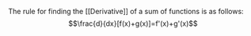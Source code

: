 The rule for finding the [[Derivative]] of a sum of functions is as follows:
$$\frac{d}{dx}[f(x)+g(x)]=f'(x)+g'(x)$$
